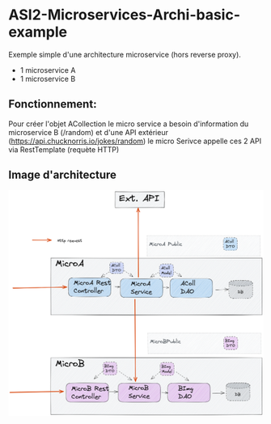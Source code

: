 # ASI2-Microservices-Archi-basic-example

Exemple simple d'une architecture microservice (hors reverse proxy).
- 1 microservice A
- 1 microservice B

## Fonctionnement:

Pour créer l'objet ACollection le micro service a besoin d'information du microservice B (/random) et d'une API extérieur (https://api.chucknorris.io/jokes/random)
le micro Serivce appelle ces 2 API via RestTemplate (requète HTTP)

## Image d'architecture

<img src="./img/MicroServices-Basic-Example.png" alt="Targeted Architecture" width="600"/>


